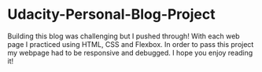 # Udacity-Personal-Blog-Project
Building this blog was challenging but I pushed through! With each web page I practiced using HTML, CSS and Flexbox. In order to pass this project my webpage had to be responsive and debugged. I hope you enjoy reading it!
